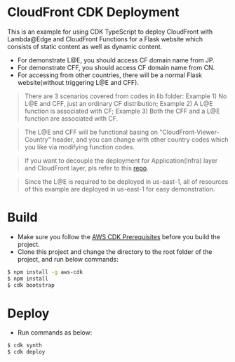 # CloudFront CDK Deployment  
This is an example for using CDK TypeScript to deploy CloudFront with Lambda@Edge and CloudFront Functions for a Flask website which consists of static content as well as dynamic content.  
* For demonstrate L@E, you should access CF domain name from JP.  
* For demonstrate CFF, you should access CF domain name from CN.  
* For accessing from other countries, there will be a normal Flask website(without triggering L@E and CFF).
> There are 3 scenarios covered from codes in lib folder: Example 1) No L@E and CFF, just an ordinary CF distribution; Example 2) A L@E function is associated with CF; Example 3) Both the CFF and a L@E function are associated with CF.  

> The L@E and CFF will be functional basing on "CloudFront-Viewer-Country" header, and you can change with other country codes which you like via modifying function codes.  

> If you want to decouple the deployment for Application(Infra) layer and CloudFront layer, pls refer to this [repo](https://github.com/terrificdm/CloudfrontCdkDemo).  

> Since the L@E is required to be deployed in us-east-1, all of resources of this example are deployed in us-east-1 for easy demonstration.

# Build
* Make sure you follow the [AWS CDK Prerequisites](https://docs.aws.amazon.com/cdk/latest/guide/work-with.html#work-with-prerequisites) before you build the project.
* Clone this project and change the directory to the root folder of the project, and run below commands:
```bash
$ npm install -g aws-cdk
$ npm install  
$ cdk bootstrap
```

# Deploy  
* Run commands as below:
```bash
$ cdk synth
$ cdk deploy
```
